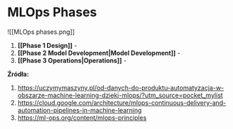 # MLOps Phases

![[MLOps phases.png]]

1. **[[Phase 1 Design]]** - 
2. **[[Phase 2 Model Development|Model Development]]** - 
3. **[[Phase 3 Operations|Operations]]** - 



**Źródła:**
1. https://uczymymaszyny.pl/od-danych-do-produktu-automatyzacja-w-obszarze-machine-learning-dzieki-mlops/?utm_source=pocket_mylist
2. https://cloud.google.com/architecture/mlops-continuous-delivery-and-automation-pipelines-in-machine-learning
3. https://ml-ops.org/content/mlops-principles